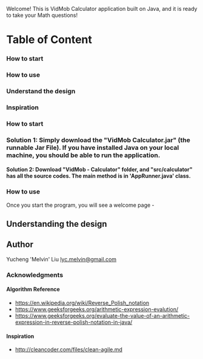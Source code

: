 Welcome! This is VidMob Calculator application built on Java, and it is ready to take your Math questions!

# Table of Content
### How to start
### How to use 
### Understand the design
###
### Inspiration

### How to start
### Solution 1: Simply download the "VidMob Calculator.jar" (the runnable Jar File). If you have installed Java on your local machine, you should be able to run the application.

#### Solution 2: Download "VidMob - Calculator" folder, and "src/calculator" has all the source codes. The main method is in 'AppRunner.java' class.

### How to use 
Once you start the program, you will see a welcome page - 


## Understanding the design 

## Author
Yucheng 'Melvin' Liu 
lyc.melvin@gmail.com

### Acknowledgments
#### Algorithm Reference
* https://en.wikipedia.org/wiki/Reverse_Polish_notation
* https://www.geeksforgeeks.org/arithmetic-expression-evalution/
* https://www.geeksforgeeks.org/evaluate-the-value-of-an-arithmetic-expression-in-reverse-polish-notation-in-java/

#### Inspiration
* http://cleancoder.com/files/clean-agile.md
